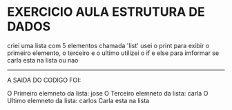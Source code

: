 # EXERCICIO AULA ESTRUTURA DE DADOS



criei uma lista com 5 elementos chamada 'list'
usei o print para exibir o primeiro elemento, o terceiro e o ultimo
utilizei o if e else para imformar se carla esta na lista ou nao

<hr/>

A SAIDA DO CODIGO FOI: 

O Primeiro elemneto da lista: 
jose
O Terceiro elemneto da lista: 
carla
O Ultimo elemneto da lista: 
carlos
Carla esta na lista

